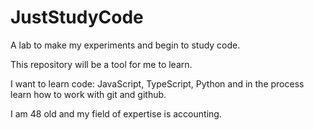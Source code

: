 # JustStudyCode
A lab to make my experiments and begin to study code.

This repository will be a tool for me to learn.

I want to learn code: JavaScript, TypeScript, Python and in the process learn how to work with git and github.

I am 48 old and my field of expertise is accounting.
